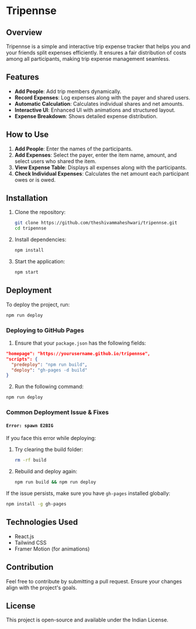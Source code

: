 # Tripennse

## Overview
Tripennse is a simple and interactive trip expense tracker that helps you and your friends split expenses efficiently. It ensures a fair distribution of costs among all participants, making trip expense management seamless.

## Features
- **Add People**: Add trip members dynamically.
- **Record Expenses**: Log expenses along with the payer and shared users.
- **Automatic Calculation**: Calculates individual shares and net amounts.
- **Interactive UI**: Enhanced UI with animations and structured layout.
- **Expense Breakdown**: Shows detailed expense distribution.

## How to Use
1. **Add People**: Enter the names of the participants.
2. **Add Expenses**: Select the payer, enter the item name, amount, and select users who shared the item.
3. **View Expense Table**: Displays all expenses along with the participants.
4. **Check Individual Expenses**: Calculates the net amount each participant owes or is owed.

## Installation
1. Clone the repository:
   ```sh
   git clone https://github.com/theshivammaheshwari/tripennse.git
   cd tripennse
   ```
2. Install dependencies:
   ```sh
   npm install
   ```
3. Start the application:
   ```sh
   npm start
   ```

## Deployment
To deploy the project, run:
```sh
npm run deploy
```
### Deploying to GitHub Pages
1. Ensure that your `package.json` has the following fields:

```json
"homepage": "https://yourusername.github.io/tripennse",
"scripts": {
  "predeploy": "npm run build",
  "deploy": "gh-pages -d build"
}
```

2. Run the following command:

```sh
npm run deploy
```

### Common Deployment Issue & Fixes
#### `Error: spawn E2BIG`
If you face this error while deploying:
1. Try clearing the build folder:
   ```sh
   rm -rf build
   ```
2. Rebuild and deploy again:
   ```sh
   npm run build && npm run deploy
   ```

If the issue persists, make sure you have `gh-pages` installed globally:
```sh
npm install -g gh-pages
```

## Technologies Used
- React.js
- Tailwind CSS
- Framer Motion (for animations)

## Contribution
Feel free to contribute by submitting a pull request. Ensure your changes align with the project's goals.

## License
This project is open-source and available under the Indian License.

